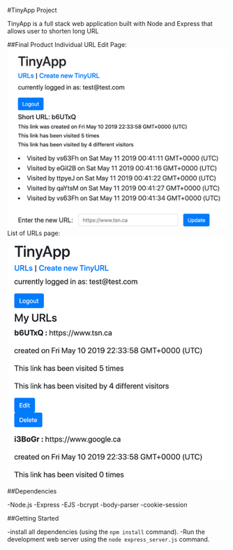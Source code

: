 #TinyApp Project

TinyApp is a full stack web application built with Node and Express that allows user to shorten long URL

##Final Product
Individual URL Edit Page:
!["urls edit page"](https://github.com/JerChuang/tinyApp/blob/master/docs/urlEdit.png?raw=true)
List of URLs page:
!["urls page"](https://github.com/JerChuang/tinyApp/blob/master/docs/uls.png?raw=true)

##Dependencies

-Node.js
-Express
-EJS
-bcrypt
-body-parser
-cookie-session

##Getting Started

-install all dependencies (using the `npm install` command).
-Run the development web server using the `node express_server.js` command.
